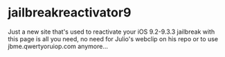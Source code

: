 # jailbreakreactivator9

Just a new site that's used to reactivate your iOS 9.2-9.3.3 jailbreak with this page is all you need, no need for Julio's webclip on his repo or to use jbme.qwertyoruiop.com anymore...
